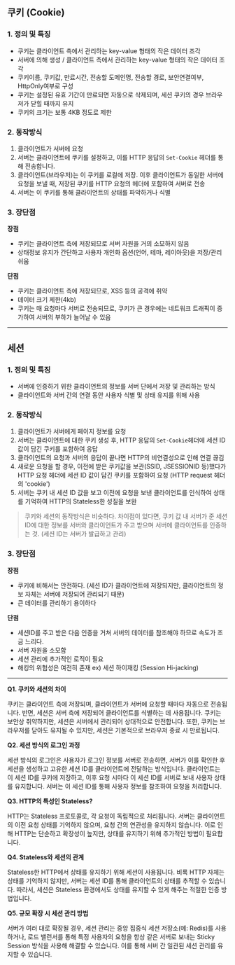 ## 쿠키 (Cookie)

### 1. 정의 및 특징

- 쿠키는 클라이언트 측에서 관리하는 key-value 형태의 작은 데이터 조각
- 서버에 의해 생성 / 클라이언트 측에서 관리하는 key-value 형태의 작은 데이터 조각
- 쿠키이름, 쿠키값, 만료시간, 전송할 도메인명, 전송할 경로, 보안연결여부, HttpOnly여부로 구성
- 쿠키는 설정된 유효 기간이 만료되면 자동으로 삭제되며, 세션 쿠키의 경우 브라우저가 닫힐 때까지 유지
- 쿠키의 크기는 보통 4KB 정도로 제한

### 2. 동작방식

1. 클라이언트가 서버에 요청
2. 서버는 클라이언트에 쿠키를 설정하고, 이를 HTTP 응답의 `Set-Cookie` 헤더를 통해 전송합니다.
3. 클라이언트(브라우저)는 이 쿠키를 로컬에 저장.
이후 클라이언트가 동일한 서버에 요청을 보낼 때, 저장된 쿠키를 HTTP 요청의 헤더에 포함하여 서버로 전송
4. 서버는 이 쿠키를 통해 클라이언트의 상태를 파악하거나 식별

### 3. 장단점

**장점**

- 쿠키는 클라이언트 측에 저장되므로 서버 자원을 거의 소모하지 않음
- 상태정보 유지가 간단하고 사용자 개인화 옵션(언어, 테마, 레이아웃)을 저장/관리 쉬움

**단점**

- 쿠키는 클라이언트 측에 저장되므로, XSS 등의 공격에 취약
- 데이터 크기 제한(4kb)
- 쿠키는 매 요청마다 서버로 전송되므로, 쿠키가 큰 경우에는 네트워크 트래픽이 증가하여 서버의 부하가 늘어날 수 있음

---

## 세션

### 1. 정의 및 특징

- 서버에 인증하기 위한 클라이언트의 정보를 서버 단에서 저장 및 관리하는 방식
- 클라이언트와 서버 간의 연결 동안 사용자 식별 및 상태 유지를 위해 사용

### 2. 동작방식

1. 클라이언트가 서버에게 페이지 정보를 요청
2. 서버는 클라이언트에 대한 쿠키 생성 후, HTTP 응답의 `Set-Cookie`헤더에 세션 ID 값이 담긴 쿠키를 포함하여 응답
3. 클라이언트의 요청과 서버의 응답이 끝나면 HTTP의 비연결성으로 인해 연결 끊김
4. 새로운 요청을 할 경우, 이전에 받은 쿠키값을 보관(SSID, JSESSIONID 등)했다가 HTTP 요청 헤더에 세션 ID 값이 담긴 쿠키를 포함하여 요청 (HTTP request 헤더의 'cookie')
5. 서버는 쿠키 내 세션 ID 값을 보고 이전에 요청을 보낸 클라이언트를 인식하여 상태를 기억하여 HTTP의 Stateless한 성질을 보완

> 쿠키와 세션의 동작방식은 비슷하다. 차이점이 있다면, 쿠키 값 내 서버가 준 세션 ID에 대한 정보를 서버와 클라이언트가 주고 받으며 서버에 클라이언트를 인증하는 것. (세션 ID는 서버가 발급하고 관리)
> 

### 3. 장단점

**장점**

- 쿠키에 비해서는 안전하다. (세션 ID가 클라이언트에 저장되지만, 클라이언트의 정보 자체는 서버에 저장되어 관리되기 때문)
- 큰 데이터를 관리하기 용이하다

**단점**

- 세션ID를 주고 받은 다음 인증을 거쳐 서버의 데이터를 참조해야 하므로 속도가 조금 느리다.
- 서버 자원을 소모함
- 세션 관리에 추가적인 로직이 필요
- 해킹의 위험성은 여전히 존재 ex) 세션 하이재킹 (Session Hi-jacking)

---

**Q1. 쿠키와 세션의 차이**

쿠키는 클라이언트 측에 저장되며, 클라이언트가 서버에 요청할 때마다 자동으로 전송됩니다. 반면, 세션은 서버 측에 저장되어 클라이언트를 식별하는 데 사용됩니다. 쿠키는 보안상 취약하지만, 세션은 서버에서 관리되어 상대적으로 안전합니다. 또한, 쿠키는 브라우저를 닫아도 유지될 수 있지만, 세션은 기본적으로 브라우저 종료 시 만료됩니다.

**Q2. 세션 방식의 로그인 과정**

세션 방식의 로그인은 사용자가 로그인 정보를 서버로 전송하면, 서버가 이를 확인한 후 세션을 생성하고 고유한 세션 ID를 클라이언트에 전달하는 방식입니다. 클라이언트는 이 세션 ID를 쿠키에 저장하고, 이후 요청 시마다 이 세션 ID를 서버로 보내 사용자 상태를 유지합니다. 서버는 이 세션 ID를 통해 사용자 정보를 참조하여 요청을 처리합니다.

**Q3. HTTP의 특성인 Stateless?**

HTTP는 Stateless 프로토콜로, 각 요청이 독립적으로 처리됩니다. 서버는 클라이언트의 이전 요청 상태를 기억하지 않으며, 요청 간의 연관성을 유지하지 않습니다. 이로 인해 HTTP는 단순하고 확장성이 높지만, 상태를 유지하기 위해 추가적인 방법이 필요합니다.

**Q4. Stateless와 세션의 관계**

Stateless한 HTTP에서 상태를 유지하기 위해 세션이 사용됩니다. 비록 HTTP 자체는 상태를 기억하지 않지만, 서버는 세션 ID를 통해 클라이언트의 상태를 추적할 수 있습니다. 따라서, 세션은 Stateless 환경에서도 상태를 유지할 수 있게 해주는 적절한 인증 방법입니다.

**Q5. 규모 확장 시 세션 관리 방법**

서버가 여러 대로 확장될 경우, 세션 관리는 중앙 집중식 세션 저장소(예: Redis)를 사용하거나, 로드 밸런서를 통해 특정 사용자의 요청을 항상 같은 서버로 보내는 Sticky Session 방식을 사용해 해결할 수 있습니다. 이를 통해 서버 간 일관된 세션 관리를 유지할 수 있습니다.